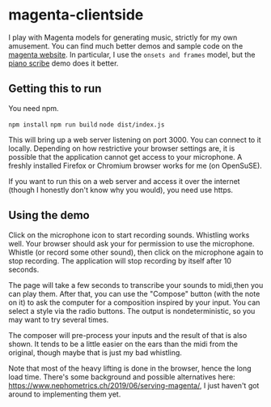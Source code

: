 # magenta-clientside

I play with Magenta models for generating music, strictly for my own amusement. You can find much better demos and sample code on the
[magenta website](https://magenta.tensorflow.org/).
 In particular, I use the `onsets and frames` model, but
the [piano scribe](https://piano-scribe.glitch.me/) demo does it better.

## Getting this to run
You need npm.

`npm install`
`npm run build`
`node dist/index.js`

This will bring up a web server listening on port 3000. You can connect
to it locally. Depending on how restrictive your browser settings are,
it is possible that the application cannot get access to your microphone.
A freshly installed Firefox or Chromium browser works for me (on OpenSuSE).

If you want to run this on a web server and access it over the internet
(though I honestly don't know why you would), you need use https.

## Using the demo

Click on the microphone icon to start recording sounds. Whistling works well.
Your browser should ask your for permission to use the microphone. Whistle
(or record some other sound), then click on the microphone again to stop recording.
The application will stop recording by itself after 10 seconds.

The page will take a few seconds to transcribe your sounds to midi,then you can
play them. After that, you can use the "Compose" button (with the note on it)
to ask the computer for a composition inspired by your input. You can select
a style via the radio buttons. The output is nondeterministic, so you may want to try
several times.

The composer will pre-process your inputs and the result of that is also shown. It
tends to be a little easier on the ears than the midi from the original, though maybe
that is just my bad whistling.

Note that most of the heavy lifting is done in the browser, hence the long load time.
There's some background and possible alternatives here: https://www.nephometrics.ch/2019/06/serving-magenta/,
I just haven't got around to implementing them yet.


